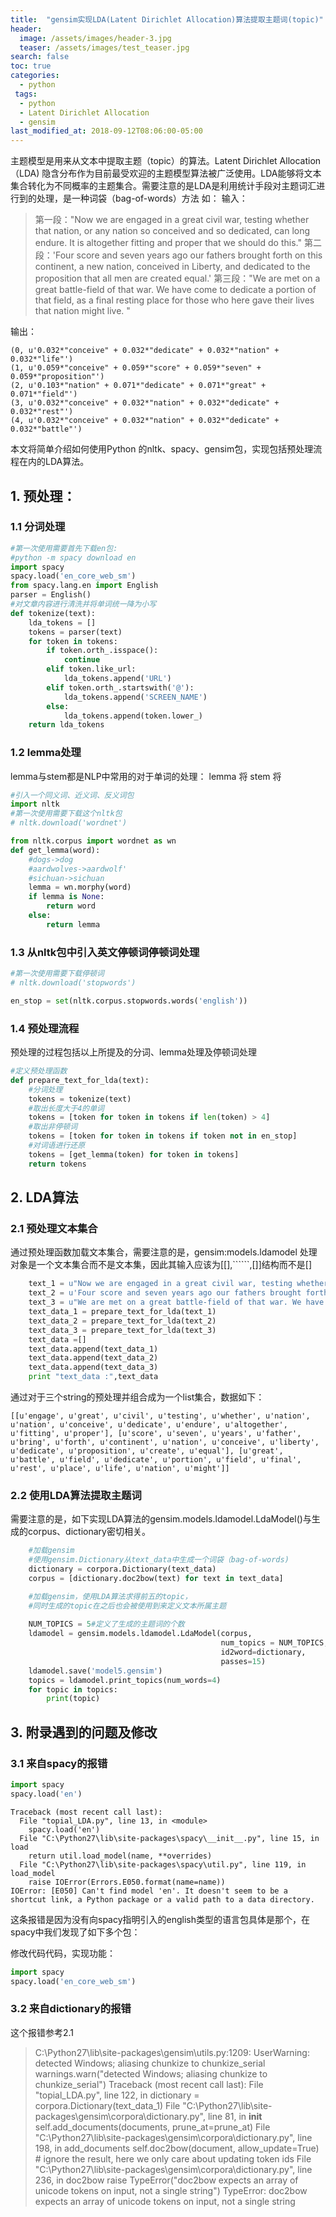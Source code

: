 ```yaml
---
title:  "gensim实现LDA(Latent Dirichlet Allocation)算法提取主题词(topic)"
header:
  image: /assets/images/header-3.jpg
  teaser: /assets/images/test_teaser.jpg
search: false
toc: true
categories: 
  - python 
 tags:
  - python
  - Latent Dirichlet Allocation
  - gensim
last_modified_at: 2018-09-12T08:06:00-05:00
---
```


主题模型是用来从文本中提取主题（topic）的算法。Latent Dirichlet Allocation（LDA) 隐含分布作为目前最受欢迎的主题模型算法被广泛使用。LDA能够将文本集合转化为不同概率的主题集合。需要注意的是LDA是利用统计手段对主题词汇进行到的处理，是一种词袋（bag-of-words）方法
如：
输入：

> 第一段："Now we are engaged in a great civil war, testing whether that nation, or any nation so conceived and so dedicated, can long endure. It is altogether fitting and proper that we should do this."
> 第二段：'Four score and seven years ago our fathers brought forth on this continent, a new nation, conceived in Liberty, and dedicated to the proposition that all men are created equal.'
> 第三段："We are met on a great battle-field of that war. We have come to dedicate a portion of that field, as a final resting place for those who here gave their lives that nation might live. "

输出：

    (0, u'0.032*"conceive" + 0.032*"dedicate" + 0.032*"nation" + 0.032*"life"')
    (1, u'0.059*"conceive" + 0.059*"score" + 0.059*"seven" + 0.059*"proposition"')
    (2, u'0.103*"nation" + 0.071*"dedicate" + 0.071*"great" + 0.071*"field"')
    (3, u'0.032*"conceive" + 0.032*"nation" + 0.032*"dedicate" + 0.032*"rest"')
    (4, u'0.032*"conceive" + 0.032*"nation" + 0.032*"dedicate" + 0.032*"battle"')

本文将简单介绍如何使用Python 的nltk、spacy、gensim包，实现包括预处理流程在内的LDA算法。
## 1. 预处理：
### 1.1 分词处理
```python
#第一次使用需要首先下载en包:
#python -m spacy download en
import spacy
spacy.load('en_core_web_sm')
from spacy.lang.en import English
parser = English()
#对文章内容进行清洗并将单词统一降为小写
def tokenize(text):
    lda_tokens = []
    tokens = parser(text)
    for token in tokens:
        if token.orth_.isspace():
            continue
        elif token.like_url:
            lda_tokens.append('URL')
        elif token.orth_.startswith('@'):
            lda_tokens.append('SCREEN_NAME')
        else:
            lda_tokens.append(token.lower_)
    return lda_tokens
```
### 1.2 lemma处理
lemma与stem都是NLP中常用的对于单词的处理：
lemma 将
stem  将
```python
#引入一个同义词、近义词、反义词包
import nltk
#第一次使用需要下载这个nltk包
# nltk.download('wordnet')

from nltk.corpus import wordnet as wn
def get_lemma(word):
    #dogs->dog
    #aardwolves->aardwolf'
    #sichuan->sichuan
    lemma = wn.morphy(word)
    if lemma is None:
        return word
    else:
        return lemma
```
### 1.3 从nltk包中引入英文停顿词停顿词处理
```python
#第一次使用需要下载停顿词
# nltk.download('stopwords')

en_stop = set(nltk.corpus.stopwords.words('english'))
```
### 1.4 预处理流程
预处理的过程包括以上所提及的分词、lemma处理及停顿词处理
```python
#定义预处理函数
def prepare_text_for_lda(text):
    #分词处理
    tokens = tokenize(text)
    #取出长度大于4的单词
    tokens = [token for token in tokens if len(token) > 4]
    #取出非停顿词
    tokens = [token for token in tokens if token not in en_stop]
    #对词语进行还原
    tokens = [get_lemma(token) for token in tokens]
    return tokens
```
## 2. LDA算法
### 2.1 预处理文本集合
通过预处理函数加载文本集合，需要注意的是，gensim:models.ldamodel 处理对象是一个文本集合而不是文本集，因此其输入应该为[[],``````,[]]结构而不是[]
```python 
    text_1 = u"Now we are engaged in a great civil war, testing whether that nation, or any nation so conceived and so dedicated, can long endure. It is altogether fitting and proper that we should do this."
    text_2 = u'Four score and seven years ago our fathers brought forth on this continent, a new nation, conceived in Liberty, and dedicated to the proposition that all men are created equal.'
    text_3 = u"We are met on a great battle-field of that war. We have come to dedicate a portion of that field, as a final resting place for those who here gave their lives that nation might live. "
    text_data_1 = prepare_text_for_lda(text_1)
    text_data_2 = prepare_text_for_lda(text_2)
    text_data_3 = prepare_text_for_lda(text_3)
    text_data =[]
    text_data.append(text_data_1)
    text_data.append(text_data_2)
    text_data.append(text_data_3)
    print "text_data :",text_data
```
通过对于三个string的预处理并组合成为一个list集合，数据如下：

    [[u'engage', u'great', u'civil', u'testing', u'whether', u'nation', u'nation', u'conceive', u'dedicate', u'endure', u'altogether', u'fitting', u'proper'], [u'score', u'seven', u'years', u'father', u'bring', u'forth', u'continent', u'nation', u'conceive', u'liberty', u'dedicate', u'proposition', u'create', u'equal'], [u'great', u'battle', u'field', u'dedicate', u'portion', u'field', u'final', u'rest', u'place', u'life', u'nation', u'might']]


### 2.2 使用LDA算法提取主题词
需要注意的是，如下实现LDA算法的gensim.models.ldamodel.LdaModel()与生成的corpus、dictionary密切相关。
```python
    #加载gensim 
    #使用gensim.Dictionary从text_data中生成一个词袋（bag-of-words)
    dictionary = corpora.Dictionary(text_data)
    corpus = [dictionary.doc2bow(text) for text in text_data]

    #加载gensim，使用LDA算法求得前五的topic，
    #同时生成的topic在之后也会被使用到来定义文本所属主题
    
    NUM_TOPICS = 5#定义了生成的主题词的个数
    ldamodel = gensim.models.ldamodel.LdaModel(corpus,              
    	                                       num_topics = NUM_TOPICS,
    	                                       id2word=dictionary,
    	                                       passes=15)
    ldamodel.save('model5.gensim')
    topics = ldamodel.print_topics(num_words=4)
    for topic in topics:
        print(topic)
```
## 3. 附录遇到的问题及修改
### 3.1 来自spacy的报错
```python
import spacy
spacy.load('en')
```
    Traceback (most recent call last):
      File "topial_LDA.py", line 13, in <module>
        spacy.load('en')
      File "C:\Python27\lib\site-packages\spacy\__init__.py", line 15, in load
        return util.load_model(name, **overrides)
      File "C:\Python27\lib\site-packages\spacy\util.py", line 119, in load_model
        raise IOError(Errors.E050.format(name=name))
    IOError: [E050] Can't find model 'en'. It doesn't seem to be a shortcut link, a Python package or a valid path to a data directory.

这条报错是因为没有向spacy指明引入的english类型的语言包具体是那个，在spacy中我们发现了如下多个包：

修改代码代码，实现功能：
```python
import spacy
spacy.load('en_core_web_sm')
```
### 3.2 来自dictionary的报错
这个报错参考2.1

> C:\Python27\lib\site-packages\gensim\utils.py:1209: UserWarning:
> detected Windows; aliasing chunkize to chunkize_serial  
> warnings.warn("detected Windows; aliasing chunkize to
> chunkize_serial") Traceback (most recent call last):   File
> "topial_LDA.py", line 122, in <module>
>     dictionary = corpora.Dictionary(text_data_1)   File "C:\Python27\lib\site-packages\gensim\corpora\dictionary.py", line 81,
> in __init__
>     self.add_documents(documents, prune_at=prune_at)   File "C:\Python27\lib\site-packages\gensim\corpora\dictionary.py", line
> 198, in add_documents
>     self.doc2bow(document, allow_update=True)  # ignore the result, here we only care about updating token ids   File
> "C:\Python27\lib\site-packages\gensim\corpora\dictionary.py", line
> 236, in doc2bow
>     raise TypeError("doc2bow expects an array of unicode tokens on input, not a single string") TypeError: doc2bow expects an array of
> unicode tokens on input, not a single string

